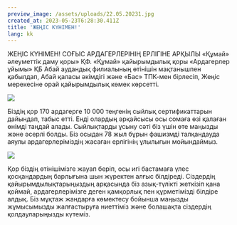 ```yaml
---
preview_image: /assets/uploads/22.05.20231.jpg
created_at: 2023-05-23T6:28:30.411Z
title: 'ЖЕҢІС КҮНІМЕН!'
lang: kk
---
```


ЖЕҢІС КҮНІМЕН! СОҒЫС АРДАГЕРЛЕРІНІҢ ЕРЛІГІНЕ АРҚЫЛЫ «Құмай» әлеуметтік даму қоры» ҚФ.
«Құмай» қайырымдылық қоры «Ардагерлер ұйымы» ҚБ Абай аудандық филиалының өтінішін мақтанышпен қабылдап, Абай қаласы әкімдігі және «Бас» ТПК-мен бірлесіп, Жеңіс мерекесіне орай қайырымдылық көмек көрсетті.

![](/assets/uploads/22.05.20232.jpg)

Біздің қор 170 ардагерге 10 000 теңгенің сыйлық сертификаттарын дайындап, табыс етті. Енді олардың әрқайсысы осы сомаға өзі қалаған өнімді таңдай алады. Сыйлықтарды ұсыну сәті біз үшін өте маңызды және әсерлі болды. Біз осыдан 78 жыл бұрын фашизмді талқандауда аяулы ардагерлеріміздің жасаған ерлігінің ұлылығын мойындаймыз.

![](/assets/uploads/22.05.20233.jpg)

Қор біздің өтінішімізге жауап беріп, осы игі бастамаға үлес қосқандардың барлығына шын жүректен алғыс білдіреді. Сіздердің қайырымдылықтарыңыздың арқасында біз азық-түлікті жеткізіп қана қоймай, ардагерлерімізге деген қамқорлық пен құрметімізді білдіре алдық. Біз мұқтаж жандарға көмектесу бойынша маңызды жұмысымызды жалғастыруға ниеттіміз және болашақта сіздердің қолдауларыңызды күтеміз.
